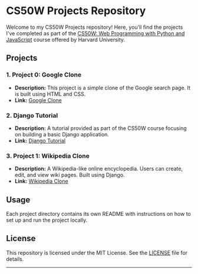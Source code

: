 # CS50W Projects Repository

Welcome to my CS50W Projects repository! Here, you'll find the projects I've completed as part of the [CS50W: Web Programming with Python and JavaScript](https://cs50.harvard.edu/web/2020/) course offered by Harvard University.

## Projects

### 1. Project 0: Google Clone

- **Description:** This project is a simple clone of the Google search page. It is built using HTML and CSS.
- **Link:** [Google Clone](https://github.com/Abeehimr/CS50W_Projects/tree/main/google_clone(html_css))

### 2. Django Tutorial

- **Description:** A tutorial provided as part of the CS50W course focusing on building a basic Django application.
- **Link:** [Django Tutorial](https://github.com/Abeehimr/CS50W_Projects/tree/main/django_tutorial_cs50)

### 3. Project 1: Wikipedia Clone

- **Description:** A Wikipedia-like online encyclopedia. Users can create, edit, and view wiki pages. Built using Django.
- **Link:** [Wikipedia Clone](https://github.com/Abeehimr/CS50W_Projects/tree/main/wiki)

## Usage

Each project directory contains its own README with instructions on how to set up and run the project locally.

## License

This repository is licensed under the MIT License. See the [LICENSE](LICENSE) file for details.

---
